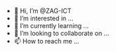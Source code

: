 - 👋 Hi, I’m @ZAG-ICT
- 👀 I’m interested in ...
- 🌱 I’m currently learning ...
- 💞️ I’m looking to collaborate on ...
- 📫 How to reach me ...

<!---
ZAG-ICT/ZAG-ICT is a ✨ special ✨ repository because its `README.md` (this file) appears on your GitHub profile.
You can click the Preview link to take a look at your changes.
--->
